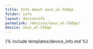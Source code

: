 ```yaml
---
title: Info about asus_wl-550ge
folder: info
layout: deviceinfo
permalink: /devices/asus_wl-550ge/
device: asus_wl-550ge
---
```

{% include templates/device_info.md %}
